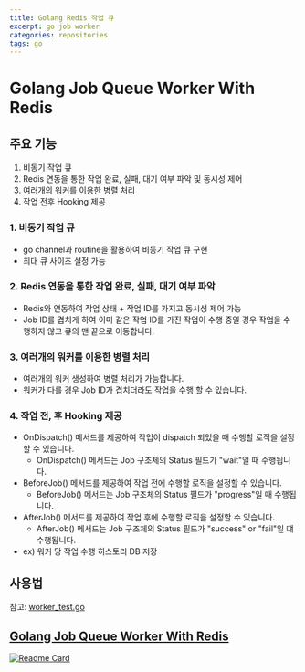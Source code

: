 ```yaml
---
title: Golang Redis 작업 큐
excerpt: go job worker
categories: repositories
tags: go
---
```


# Golang Job Queue Worker With Redis

## 주요 기능

1. 비동기 작업 큐
2. Redis 연동을 통한 작업 완료, 실패, 대기 여부 파악 및 동시성 제어
3. 여러개의 워커를 이용한 병렬 처리
4. 작업 전후 Hooking 제공

### 1. 비동기 작업 큐

-   go channel과 routine을 활용하여 비동기 작업 큐 구현
-   최대 큐 사이즈 설정 가능

### 2. Redis 연동을 통한 작업 완료, 실패, 대기 여부 파악

-   Redis와 연동하여 작업 상태 + 작업 ID를 가지고 동시성 제어 가능
-   Job ID를 겹치게 하여 이미 같은 작업 ID를 가진 작업이 수행 중일 경우 작업을 수행하지 않고 큐의 맨 끝으로 이동합니다.

### 3. 여러개의 워커를 이용한 병렬 처리

-   여러개의 워커 생성하여 병렬 처리가 가능합니다.
-   워커가 다를 경우 Job ID가 겹치더라도 작업을 수행 할 수 있습니다.

### 4. 작업 전, 후 Hooking 제공

-   OnDispatch() 메서드를 제공하여 작업이 dispatch 되었을 때 수행할 로직을 설정할 수 있습니다.
    -   OnDispatch() 메서드는 Job 구조체의 Status 필드가 "wait"일 때 수행됩니다.
-   BeforeJob() 메서드를 제공하여 작업 전에 수행할 로직을 설정할 수 있습니다.
    -   BeforeJob() 메서드는 Job 구조체의 Status 필드가 "progress"일 때 수행됩니다.
-   AfterJob() 메서드를 제공하여 작업 후에 수행할 로직을 설정할 수 있습니다.
    -   AfterJob() 메서드는 Job 구조체의 Status 필드가 "success" or "fail"일 떄 수행됩니다.
-   ex) 워커 당 작업 수행 히스토리 DB 저장

## 사용법

참고: [worker_test.go](./worker_test.go)

## [Golang Job Queue Worker With Redis](https://github.com/miniyus/goworker)

[![Readme Card](https://github-readme-stats.vercel.app/api/pin/?username=miniyus&repo=goworker&show_owner=true&theme=nord)](https://github.com/miniyus/goworker)
